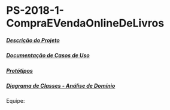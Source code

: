 ﻿# PS-2018-1-CompraEVendaOnlineDeLivros

##### [Descrição do Projeto](https://github.com/eliezerdejj/PS-2018-1-CompraEVendaDeLivros/blob/master/2.An%C3%A1lise/2.1.MCU/Projeto%20de%20Software%20-%20Compra%20e%20venda%20de%20livros%20on-line.pdf)
##### [Documentação de Casos de Uso](https://github.com/eliezerdejj/PS-2018-1-CompraEVendaDeLivros/blob/master/2.An%C3%A1lise/2.1.MCU/Documenta%C3%A7%C3%A3o%20de%20Casos%20de%20Uso.pdf)
##### [Protótipos](https://github.com/eliezerdejj/PS-2018-1-CompraEVendaDeLivros/tree/master/2.An%C3%A1lise/2.2.PROT)
##### [Diagrama de Classes - Análise de Domínio](https://github.com/eliezerdejj/PS-2018-1-CompraEVendaDeLivros/tree/master/2.An%C3%A1lise/2.3.DCAD)

Equipe: 
